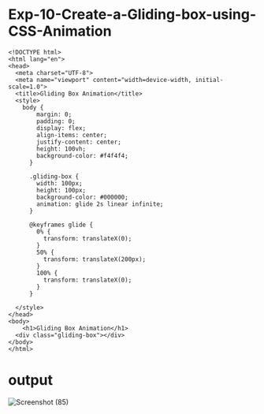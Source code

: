 # Exp-10-Create-a-Gliding-box-using-CSS-Animation
```
<!DOCTYPE html>
<html lang="en">
<head>
  <meta charset="UTF-8">
  <meta name="viewport" content="width=device-width, initial-scale=1.0">
  <title>Gliding Box Animation</title>
  <style>
    body {
        margin: 0;
        padding: 0;
        display: flex;
        align-items: center;
        justify-content: center;
        height: 100vh;
        background-color: #f4f4f4;
      }
      
      .gliding-box {
        width: 100px;
        height: 100px;
        background-color: #000000;
        animation: glide 2s linear infinite;
      }
      
      @keyframes glide {
        0% {
          transform: translateX(0);
        }
        50% {
          transform: translateX(200px);
        }
        100% {
          transform: translateX(0);
        }
      }
      
  </style>
</head>
<body>
    <h1>Gliding Box Animation</h1>
  <div class="gliding-box"></div>
</body>
</html>

```

# output
![Screenshot (85)](https://github.com/21002624/Exp-10-Create-a-Gliding-box-using-CSS-Animation/assets/113762183/feebf223-42b1-47c3-a333-97bfc2314efa)
